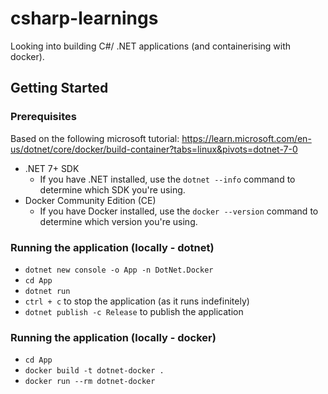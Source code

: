 # csharp-learnings
Looking into building C#/ .NET applications (and containerising with docker).

## Getting Started
### Prerequisites
Based on the following microsoft tutorial: https://learn.microsoft.com/en-us/dotnet/core/docker/build-container?tabs=linux&pivots=dotnet-7-0
- .NET 7+ SDK
  - If you have .NET installed, use the `dotnet --info` command to determine which SDK you're using.
- Docker Community Edition (CE)
  - If you have Docker installed, use the `docker --version` command to determine which version you're using.

### Running the application (locally - dotnet)
- `dotnet new console -o App -n DotNet.Docker`
- `cd App`
- `dotnet run`
- `ctrl + c` to stop the application (as it runs indefinitely)
- `dotnet publish -c Release` to publish the application

### Running the application (locally - docker)
- `cd App`
- `docker build -t dotnet-docker .`
- `docker run --rm dotnet-docker`